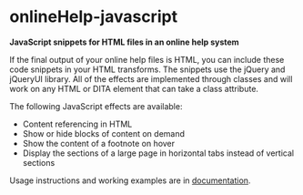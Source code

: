 # onlineHelp-javascript

__JavaScript snippets for HTML files in an online help system__

If the final output of your online help files is HTML, you can include these code snippets in your HTML transforms. The snippets use the jQuery and jQueryUI library. All of the effects are implemented through classes and will work on any HTML or DITA element that can take a class attribute.

The following JavaScript effects are available:

-    Content referencing in HTML
-    Show or hide blocks of content on demand
-    Show the content of a footnote on hover
-    Display the sections of a large page in horizontal tabs instead of vertical sections

Usage instructions and working examples are in [documentation](./html/documentation.html).